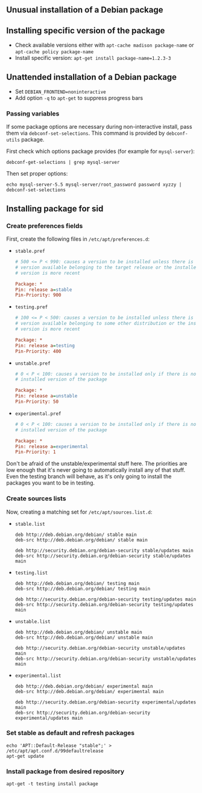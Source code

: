 ## Unusual installation of a Debian package

## Installing specific version of the package

* Check available versions either with `apt-cache madison package-name` or `apt-cache policy package-name`
* Install specific version: `apt-get install package-name=1.2.3-3`

## Unattended installation of a Debian package

* Set `DEBIAN_FRONTEND=noninteractive`
* Add option `-q` to `apt-get` to suppress progress bars

### Passing variables

If some package options are necessary during non-interactive install, pass them via `debconf-set-selections`.
This command is provided by `debconf-utils` package.

First check which options package provides (for example for `mysql-server`):

```command
debconf-get-selections | grep mysql-server
```

Then set proper options:

```command
echo mysql-server-5.5 mysql-server/root_password password xyzzy | debconf-set-selections
```

## Installing package for sid

### Create preferences fields

First, create the following files in `/etc/apt/preferences.d`:

* `stable.pref`
    ```ini
    # 500 <= P < 990: causes a version to be installed unless there is a
    # version available belonging to the target release or the installed
    # version is more recent

    Package: *
    Pin: release a=stable
    Pin-Priority: 900
    ```

* `testing.pref`
    ```ini
    # 100 <= P < 500: causes a version to be installed unless there is a
    # version available belonging to some other distribution or the installed
    # version is more recent

    Package: *
    Pin: release a=testing
    Pin-Priority: 400
    ```

* `unstable.pref`
    ```ini
    # 0 < P < 100: causes a version to be installed only if there is no
    # installed version of the package

    Package: *
    Pin: release a=unstable
    Pin-Priority: 50
    ```

* `experimental.pref`
    ```ini
    # 0 < P < 100: causes a version to be installed only if there is no
    # installed version of the package

    Package: *
    Pin: release a=experimental
    Pin-Priority: 1
    ```

Don't be afraid of the unstable/experimental stuff here. The priorities are
low enough that it's never going to automatically install any of that stuff.
Even the testing branch will behave, as it's only going to install
the packages you want to be in testing.

### Create sources lists

Now, creating a matching set for `/etc/apt/sources.list.d`:

* `stable.list`
    ```
    deb http://deb.debian.org/debian/ stable main
    deb-src http://deb.debian.org/debian/ stable main

    deb http://security.debian.org/debian-security stable/updates main
    deb-src http://security.debian.org/debian-security stable/updates main
    ```


* `testing.list`
    ```
    deb http://deb.debian.org/debian/ testing main
    deb-src http://deb.debian.org/debian/ testing main

    deb http://security.debian.org/debian-security testing/updates main
    deb-src http://security.debian.org/debian-security testing/updates main
    ```

* `unstable.list`
    ```
    deb http://deb.debian.org/debian/ unstable main
    deb-src http://deb.debian.org/debian/ unstable main

    deb http://security.debian.org/debian-security unstable/updates main
    deb-src http://security.debian.org/debian-security unstable/updates main
    ```

* `experimental.list`
    ```
    deb http://deb.debian.org/debian/ experimental main
    deb-src http://deb.debian.org/debian/ experimental main

    deb http://security.debian.org/debian-security experimental/updates main
    deb-src http://security.debian.org/debian-security experimental/updates main
    ```

### Set stable as default and refresh packages

```command
echo 'APT::Default-Release "stable";' > /etc/apt/apt.conf.d/99defaultrelease
apt-get update
```

### Install package from desired repository

```command
apt-get -t testing install package
```
